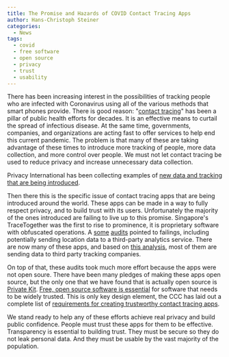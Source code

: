 ```yaml
---
title: The Promise and Hazards of COVID Contact Tracing Apps
author: Hans-Christoph Steiner
categories:
  - News
tags:
  - covid
  - free software
  - open source
  - privacy
  - trust
  - usability
---
```


There has been increasing interest in the possibilities of tracking
people who are infected with Coronavirus using all of the various
methods that smart phones provide.  There is good reason: "[contact
tracing](https://en.wikipedia.org/wiki/Contact_tracing)" has been a
pillar of public health efforts for decades.  It is an effective means
to curtail the spread of infectious disease.  At the same time,
governments, companies, and organizations are acting fast to offer
services to help end this current pandemic.  The problem is that many
of these are taking advantage of these times to introduce more
tracking of people, more data collection, and more control over
people.  We must not let contact tracing be used to reduce privacy
and increase unnecessary data collection.

Privacy International has been collecting examples of
[new data and tracking that are being introduced](https://privacyinternational.org/examples/tracking-global-response-covid-19).

Then there this is the specific issue of contact tracing apps that are
being introduced around the world.  These apps can be made in a way to
fully respect privacy, and to build trust with its users.  Unfortunately the majority of the ones introduced are failing to live up to this promise.  Singapore's TraceTogether was the first to rise to prominence, it is proprietary software with obfuscated operations.  A [some](https://medium.com/@zerotypic/reversing-tracetogether-initial-analysis-edc940e86aa8) [audits](https://splira.com/2020-03-28/) pointed to failings, including potentially sending location data to a third-party analytics service.  There are now many of these apps, and based on [this analysis](https://forensic.defensive-lab.agency/covid/), most of them are sending data to third party tracking companies.

On top of that, these audits took much more effort because the apps
were not open soure.  There have been many pledges of making these
apps open source, but the only one that we have found that is actually
open source is [Private Kit](https://privatekit.mit.edu/).  [Free, open
source software is essential](https://fsfe.org/news/2020/news-20200402-02.en.html)
for software that needs to be widely
trusted.  This is only key design element, the CCC has laid out a
complete list of [requirements for creating trustworthy contact
tracing apps](https://www.ccc.de/en/updates/2020/contact-tracing-requirements).

We stand ready to help any of these efforts achieve real privacy and
build public confidence.  People must trust these apps for them to be
effective.  Transparency is essential to building trust.  They must be
secure so they do not leak personal data.  And they must be usable by
the vast majority of the population.
